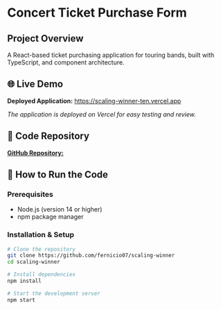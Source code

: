 # Concert Ticket Purchase Form

## Project Overview

A React-based ticket purchasing application for touring bands, built with TypeScript, and component architecture.

## 🌐 Live Demo

**Deployed Application:** https://scaling-winner-ten.vercel.app

*The application is deployed on Vercel for easy testing and review.*

## 🔗 Code Repository

[**GitHub Repository:**](https://github.com/fernicio07/scaling-winner)

## 🚀 How to Run the Code

### Prerequisites
- Node.js (version 14 or higher)
- npm package manager

### Installation & Setup
```bash
# Clone the repository
git clone https://github.com/fernicio07/scaling-winner
cd scaling-winner

# Install dependencies
npm install

# Start the development server
npm start
